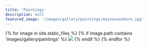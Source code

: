```yaml
---
title: 'Paintings'
description: null
featured_image: '/images/gallery/paintings/maineseashore.jpg'
---
```


<div class="gallery" data-columns="3">
    {% for image in site.static_files %}
        {% if image.path contains 'images/gallery/paintings' %}
            <img src="{{ image.path }}">
        {% endif %}
    {% endfor %}
</div>